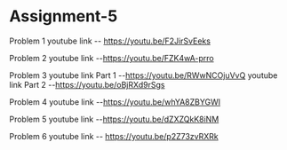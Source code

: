 # Assignment-5
Problem 1
youtube link -- https://youtu.be/F2JirSvEeks

Problem 2 
youtube link --https://youtu.be/FZK4wA-prro

Problem 3
youtube link Part 1 --https://youtu.be/RWwNCOjuVvQ
youtube link Part 2 --https://youtu.be/oBjRXd9rSgs

Problem 4
youtube link --https://youtu.be/whYA8ZBYGWI

Problem 5
youtube link --https://youtu.be/dZXZQkK8iNM

Problem 6
youtube link -- https://youtu.be/p2Z73zvRXRk
